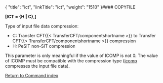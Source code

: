{
    "title": "ict",
    "linkTitle": "ict",
    "weight": "1510"
}#### COPYFILE

****\[ICT = {H | C},\]****

Type of input file data compression:

- C: Transfer CFT{{< TransferCFT/componentshortname >}} to Transfer CFT{{< TransferCFT/componentshortname >}}
    compression
- H: PeSIT non-SIT
    compression

This parameter is only meaningful if the value of ICOMP is not 0. The
value of ICOMP must be compatible with the compression type ([icomp](../icomp)
compresses the input file data).

[Return to Command index](../../)
